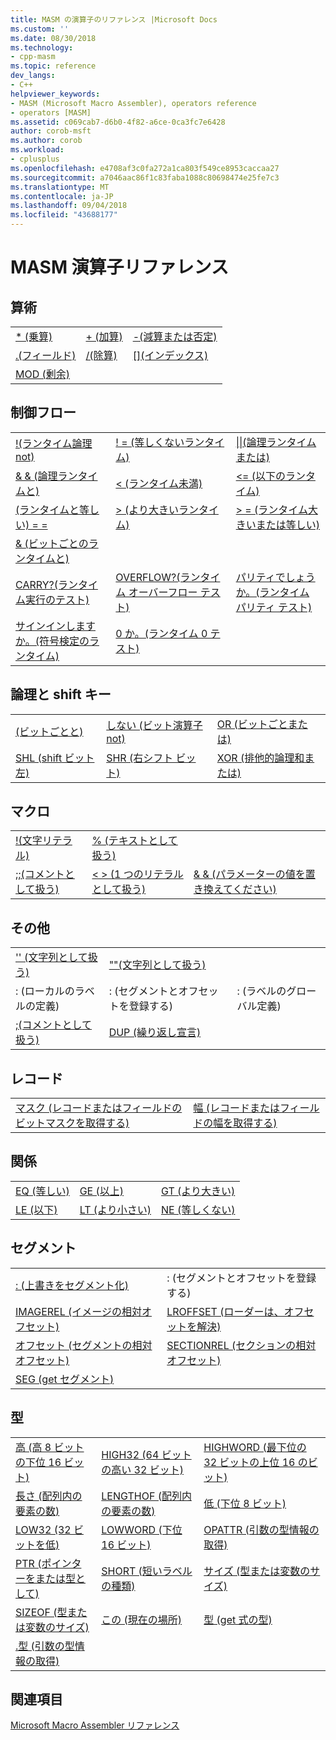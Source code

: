 ```yaml
---
title: MASM の演算子のリファレンス |Microsoft Docs
ms.custom: ''
ms.date: 08/30/2018
ms.technology:
- cpp-masm
ms.topic: reference
dev_langs:
- C++
helpviewer_keywords:
- MASM (Microsoft Macro Assembler), operators reference
- operators [MASM]
ms.assetid: c069cab7-d6b0-4f82-a6ce-0ca3fc7e6428
author: corob-msft
ms.author: corob
ms.workload:
- cplusplus
ms.openlocfilehash: e4708af3c0fa272a1ca803f549ce8953caccaa27
ms.sourcegitcommit: a7046aac86f1c83faba1088c80698474e25fe7c3
ms.translationtype: MT
ms.contentlocale: ja-JP
ms.lasthandoff: 09/04/2018
ms.locfileid: "43688177"
---
```

# <a name="masm-operators-reference"></a>MASM 演算子リファレンス

## <a name="arithmetic"></a>算術

||||
|-|-|-|
|[* (乗算)](operator-multiply.md)|[+ (加算)](operator-add.md)|[-(減算または否定)](operator-subtract-2.md)|
|[.(フィールド)](operator-dot.md)|[/(除算)](operator-subtract-1.md)|[&#91;&#93;(インデックス)](operator-brackets.md)|
|[MOD (剰余)](operator-mod.md)|||

## <a name="control-flow"></a>制御フロー

||||
|-|-|-|
|[!(ランタイム論理 not)](operator-logical-not-masm-run-time.md)|[! = (等しくないランタイム)](operator-not-equal-masm.md)|[&#124;&#124;(論理ランタイムまたは)](operator-logical-or.md)|
|[& & (論理ランタイムと)](operator-logical-and-masm-run-time.md)|[< (ランタイム未満)](operator-less-than-masm-run-time.md)|[\<= (以下のランタイム)](operator-less-or-equal-masm-run-time.md)|
|[(ランタイムと等しい) = =](operator-equal-masm-run-time.md)|[> (より大きいランタイム)](operator-greater-than-masm-run-time.md)|[> = (ランタイム大きいまたは等しい)](operator-greater-or-equal-masm-run-time.md)|
|[& (ビットごとのランタイムと)](operator-bitwise-and.md)|||
|[CARRY?(ランタイム実行のテスト)](operator-carry-q.md)|[OVERFLOW?(ランタイム オーバーフロー テスト)](operator-overflow-q.md)|[パリティでしょうか。(ランタイム パリティ テスト)](operator-parity-q.md)|
|[サインインしますか。(符号検定のランタイム)](operator-sign-q.md)|[0 か。(ランタイム 0 テスト)](operator-zero-q.md)||

## <a name="logical-and-shift"></a>論理と shift キー

||||
|-|-|-|
|[(ビットごとと)](operator-and.md)|[しない (ビット演算子 not)](operator-not.md)|[OR (ビットごとまたは)](operator-or.md)|
|[SHL (shift ビット左)](operator-shl.md)|[SHR (右シフト ビット)](operator-shr.md)|[XOR (排他的論理和または)](operator-xor.md)|

## <a name="macro"></a>マクロ

||||
|-|-|-|
|[!(文字リテラル)](operator-logical-not-masm.md)|[% (テキストとして扱う)](operator-percent.md)||
|[;;(コメントとして扱う)](operator-semicolons.md)|[&lt; &gt; (1 つのリテラルとして扱う)](operator-literal.md)|[& & (パラメーターの値を置き換えてください)](operator-logical-and-masm.md)|

## <a name="miscellaneous"></a>その他

||||
|-|-|-|
|['' (文字列として扱う)](operator-single-quote.md)|[""(文字列として扱う)](operator-double-quote.md)||
|: (ローカルのラベルの定義)|: (セグメントとオフセットを登録する)|: (ラベルのグローバル定義)|
|[;(コメントとして扱う)](operator-semicolon.md)|[DUP (繰り返し宣言)](operator-dup.md)||

## <a name="record"></a>レコード

|||
|-|-|
|[マスク (レコードまたはフィールドのビットマスクを取得する)](operator-mask.md)|[幅 (レコードまたはフィールドの幅を取得する)](operator-width.md)|

## <a name="relational"></a>関係

||||
|-|-|-|
|[EQ (等しい)](operator-eq.md)|[GE (以上)](operator-ge.md)|[GT (より大きい)](operator-gt.md)|
|[LE (以下)](operator-le.md)|[LT (より小さい)](operator-lt.md)|[NE (等しくない)](operator-ne.md)|

## <a name="segment"></a>セグメント

|||
|-|-|
|[: (上書きをセグメント化)](operator-colon.md)|: (セグメントとオフセットを登録する)|
|[IMAGEREL (イメージの相対オフセット)](operator-imagerel.md)|[LROFFSET (ローダーは、オフセットを解決)](operator-lroffset.md)|
|[オフセット (セグメントの相対オフセット)](operator-offset.md)|[SECTIONREL (セクションの相対オフセット)](operator-sectionrel.md)|
|[SEG (get セグメント)](operator-seg.md)||

## <a name="type"></a>型

||||
|-|-|-|
|[高 (高 8 ビットの下位 16 ビット)](operator-high.md)|[HIGH32 (64 ビットの高い 32 ビット)](operator-high32.md)|[HIGHWORD (最下位の 32 ビットの上位 16 のビット)](operator-highword.md)|
|[長さ (配列内の要素の数)](operator-length.md)|[LENGTHOF (配列内の要素の数)](operator-lengthof.md)|[低 (下位 8 ビット)](operator-low.md)|
|[LOW32 (32 ビットを低)](operator-low32.md)|[LOWWORD (下位 16 ビット)](operator-lowword.md)|[OPATTR (引数の型情報の取得)](operator-opattr.md)|
|[PTR (ポインターをまたは型として)](operator-ptr.md)|[SHORT (短いラベルの種類)](operator-short.md)|[サイズ (型または変数のサイズ)](operator-size.md)|
|[SIZEOF (型または変数のサイズ)](operator-sizeof.md)|[この (現在の場所)](operator-this.md)|[型 (get 式の型)](operator-type.md)|
|[.型 (引数の型情報の取得)](operator-dot-type.md)|||

## <a name="see-also"></a>関連項目

[Microsoft Macro Assembler リファレンス](microsoft-macro-assembler-reference.md)<br/>